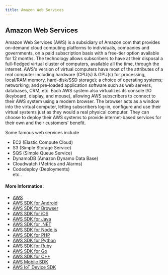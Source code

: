 ```yaml
---
title: Amazon Web Services
---
```

## Amazon Web Services

Amazon Web Services (AWS) is a subsidiary of Amazon.com that provides on-demand cloud computing platforms to individuals, companies and governments, on a paid subscription basis with a free-tier option available for 12 months. The technology allows subscribers to have at their disposal a full-fledged virtual cluster of computers, available all the time, through the internet. AWS's version of virtual computers have most of the attributes of a real computer including hardware (CPU(s) & GPU(s) for processing, local/RAM memory, hard-disk/SSD storage); a choice of operating systems; networking; and pre-loaded application software such as web servers, databases, CRM, etc. Each AWS system also virtualizes its console I/O (keyboard, display, and mouse), allowing AWS subscribers to connect to their AWS system using a modern browser. The browser acts as a window into the virtual computer, letting subscribers log-in, configure and use their virtual systems just as they would a real physical computer. They can choose to deploy their AWS systems to provide internet-based services for their own and their customers' benefit.  

Some famous web services include
* EC2 (Elastic Compute Cloud)
* S3 (Simple Storage Service)
* SQS (Simple Queue Service)
* DynamoDB (Amazon Dynamo Data Base)
* Cloudwatch (Metrics and Alarms)
* Codedeploy (Deployments)  
etc..



#### More Information:
<!-- Please add any articles you think might be helpful to read before writing the article -->
* <a href='https://aws.amazon.com/' target='_blank' rel='nofollow'>AWS</a>
* <a href='https://aws.amazon.com/sdkforandroid/' target='_blank' ref='nofollow'>AWS SDK for Android</a>
* <a href='https://aws.amazon.com/sdkforbrowser/' target='_blank' ref='nofollow'>AWS SDK for Browser</a>
* <a href='https://aws.amazon.com/sdkforios/' target='_blank' ref='nofollow'>AWS SDK for iOS</a>
* <a href='https://aws.amazon.com/sdkforjava/' target='_blank' ref='nofollow'>AWS SDK for Java</a>
* <a href='https://aws.amazon.com/sdkfornet/' target='_blank' ref='nofollow'>AWS SDK for .NET</a>
* <a href='https://aws.amazon.com/sdkfornodejs/' target='_blank' ref='nofollow'>AWS SDK for Node.js</a>
* <a href='https://aws.amazon.com/sdk-for-php/' target='_blank' ref='nofollow'>AWS SDK for PHP</a>
* <a href='https://aws.amazon.com/sdk-for-python/' target='_blank' ref='nofollow'>AWS SDK for Python</a>
* <a href='https://aws.amazon.com/sdkforruby/' target='_blank' ref='nofollow'>AWS SDK for Ruby</a>
* <a href='https://aws.amazon.com/sdk-for-go/' target='_blank' ref='nofollow'>AWS SDK for Go</a>
* <a href='https://aws.amazon.com/sdk-for-cpp/' target='_blank' ref='nofollow'>AWS SDK for C++</a>
* <a href='https://aws.amazon.com/mobile/sdk/' target='_blank' ref='nofollow'>AWS Mobile SDK</a>
* <a href='https://aws.amazon.com/iot/sdk/' target='_blank' ref='nofollow'>AWS IoT Device SDK</a>
